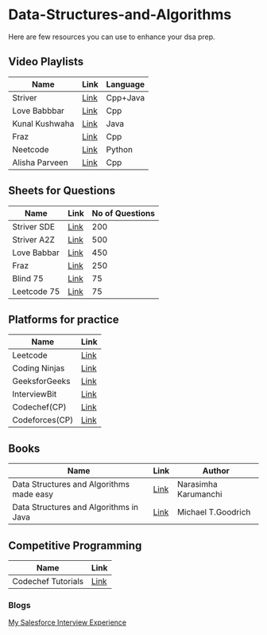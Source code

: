 # Data-Structures-and-Algorithms

Here are few resources you can use to enhance your dsa prep.

## Video Playlists

| Name | Link | Language | 
| --- | --- | --- |
| Striver | [Link](https://www.youtube.com/playlist?list=PLgUwDviBIf0oF6QL8m22w1hIDC1vJ_BHz) | Cpp+Java|
| Love Babbbar | [Link](https://www.youtube.com/playlist?list=PLDzeHZWIZsTryvtXdMr6rPh4IDexB5NIA) | Cpp |
| Kunal Kushwaha |  [Link](https://www.youtube.com/playlist?list=PL9gnSGHSqcnr_DxHsP7AW9ftq0AtAyYqJ) | Java |
| Fraz | [Link](https://www.youtube.com/playlist?list=PLKZaSt2df1gwgL9IH2rH9l9HcXbNx16hx) | Cpp |
| Neetcode |  [Link](https://www.youtube.com/playlist?list=PLot-Xpze53ldVwtstag2TL4HQhAnC8ATf) | Python |
| Alisha Parveen | [Link](https://www.youtube.com/playlist?list=PLLT4EuYB4kIY_DWiiFY_TW3Egm9pmZPuS) | Cpp |

## Sheets for Questions

| Name | Link | No of Questions |
| --- | --- | --- |
| Striver SDE | [Link](https://takeuforward.org/interviews/strivers-sde-sheet-top-coding-interview-problems/) | 200 |
| Striver A2Z | [Link](https://takeuforward.org/strivers-a2z-dsa-course/strivers-a2z-dsa-course-sheet-2/) | 500 |
| Love Babbar | [Link](https://450dsa.com/) | 450 |
| Fraz | [Link](https://www.codingninjas.com/studio/problem-lists/mohammad-fraz-dsa-sheet-problems) | 250 |
| Blind 75 | [Link](https://leetcode.com/discuss/general-discussion/460599/blind-75-leetcode-questions) | 75 |
| Leetcode 75 | [Link](https://leetcode.com/studyplan/leetcode-75/) | 75 |

## Platforms for practice 
| Name | Link |
| --- | --- |
| Leetcode | [Link](https://leetcode.com/) |
| Coding Ninjas | [Link](https://www.codingninjas.com/) |
| GeeksforGeeks | [Link](geeksforgeeks.org) |
| InterviewBit | [Link](https://www.interviewbit.com/) |
| Codechef(CP) | [Link](https://codechef.com/) |
| Codeforces(CP) | [Link](https://codeforces.com/) |

## Books
| Name | Link | Author |
| --- | --- | --- |
| Data Structures and Algorithms made easy | [Link](https://www.amazon.in/Narasimha-Karumanchi/e/B004S7ZXQM) | Narasimha Karumanchi |
| Data Structures and Algorithms in Java | [Link](https://enos.itcollege.ee/~jpoial/algorithms/GT/Data%20Structures%20and%20Algorithms%20in%20Java%20Fourth%20Edition.pdf) | Michael T.Goodrich |

## Competitive Programming
| Name | Link |
| --- | ---|
| Codechef Tutorials | [Link](https://www.codechef.com/cptutorials?itm_medium=navmenu&itm_campaign=cptutorials) |

### Blogs

[My Salesforce Interview Experience](https://medium.com/@deecodes/salesforce-interview-experience-bc816d38bdc1) 